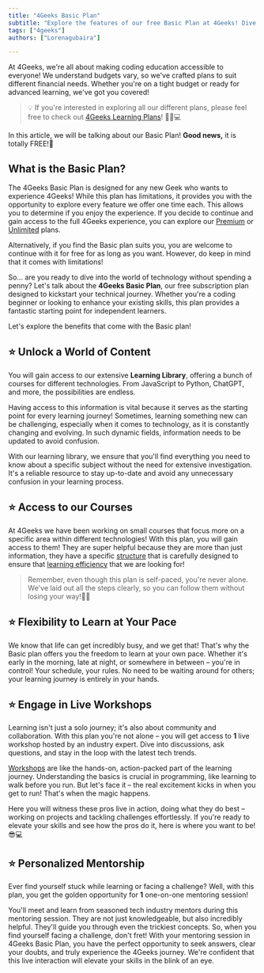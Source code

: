 ```yaml
---
title: "4Geeks Basic Plan"
subtitle: "Explore the features of our free Basic Plan at 4Geeks! Dive into a world of content, access courses, learn at your pace, engage in live workshops, and enjoy personalized mentorship. Kickstart your technical journey without spending a penny!"
tags: ["4geeks"]
authors: ["Lorenagubaira"]

---
```


At 4Geeks, we're all about making coding education accessible to everyone! We understand budgets vary, so we've crafted plans to suit different financial needs. Whether you're on a tight budget or ready for advanced learning, we've got you covered!

> 💡 If you're interested in exploring all our different plans, please feel free to check out [4Geeks Learning Plans](https://4geeks.com/docs/knowledge-base-4geeks/4geeks-plans)! 🚀🌐💻

In this article, we will be talking about our Basic Plan! **Good news,** it is totally FREE!🎉

## What is the Basic Plan?

The 4Geeks Basic Plan is designed for any new Geek who wants to experience 4Geeks! While this plan has limitations, it provides you with the opportunity to explore every feature we offer one time each. This allows you to determine if you enjoy the experience. If you decide to continue and gain access to the full 4Geeks experience, you can explore our [Premium](https://4geeks.com/docs/knowledge-base-4geeks/4geeks-premium-plan) or [Unlimited](https://4geeks.com/docs/knowledge-base-4geeks/4geeks-unlimited-plan) plans.

Alternatively, if you find the Basic plan suits you, you are welcome to continue with it for free for as long as you want. However, do keep in mind that it comes with limitations!

So... are you ready to dive into the world of technology without spending a penny? Let's talk about the **4Geeks Basic Plan**, our free subscription plan designed to kickstart your technical journey. Whether you're a coding beginner or looking to enhance your existing skills, this plan provides a fantastic starting point for independent learners.

Let's explore the benefits that come with the Basic plan!

## ⭐ Unlock a World of Content

You will gain access to our extensive **Learning Library**, offering a bunch of courses for different technologies. From JavaScript to Python, ChatGPT, and more, the possibilities are endless.

Having access to this information is vital because it serves as the starting point for every learning journey! Sometimes, learning something new can be challenging, especially when it comes to technology, as it is constantly changing and evolving. In such dynamic fields, information needs to be updated to avoid confusion.

With our learning library, we ensure that you'll find everything you need to know about a specific subject without the need for extensive investigation. It's a reliable resource to stay up-to-date and avoid any unnecessary confusion in your learning process.

## ⭐ Access to our Courses

At 4Geeks we have been working on small courses that focus more on a specific area within different technologies! With this plan, you will gain access to them! They are super helpful because they are more than just information, they have a specific [structure](https://4geeks.com/docs/knowledge-base-4geeks/course-structure) that is carefully designed to ensure that [learning efficiency](https://4geeks.com/mastering-technical-knowledge) that we are looking for!

> Remember, even though this plan is self-paced, you're never alone. We've laid out all the steps clearly, so you can follow them without losing your way!👩‍💻

## ⭐ Flexibility to Learn at Your Pace

We know that life can get incredibly busy, and we get that! That's why the Basic plan offers you the freedom to learn at your own pace. Whether it's early in the morning, late at night, or somewhere in between – you're in control! Your schedule, your rules. No need to be waiting around for others; your learning journey is entirely in your hands.

## ⭐ Engage in Live Workshops

Learning isn't just a solo journey; it's also about community and collaboration. With this plan you're not alone – you will get access to **1** live workshop hosted by an industry expert. Dive into discussions, ask questions, and stay in the loop with the latest tech trends.

[Workshops](https://4geeks.com/docs/knowledge-base-4geeks/participating-in-workshops) are like the hands-on, action-packed part of the learning journey. Understanding the basics is crucial in programming, like learning to walk before you run. But let's face it – the real excitement kicks in when you get to run! That's when the magic happens.

Here you will witness these pros live in action, doing what they do best – working on projects and tackling challenges effortlessly. If you're ready to elevate your skills and see how the pros do it, here is where you want to be! 😎💻

## ⭐ Personalized Mentorship

Ever find yourself stuck while learning or facing a challenge? Well, with this plan, you get the golden opportunity for **1** one-on-one mentoring session!

You'll meet and learn from seasoned tech industry mentors during this mentoring session. They are not just knowledgeable, but also incredibly helpful. They'll guide you through even the trickiest concepts. So, when you find yourself facing a challenge, don't fret! With your mentoring session in 4Geeks Basic Plan, you have the perfect opportunity to seek answers, clear your doubts, and truly experience the 4Geeks journey. We're confident that this live interaction will elevate your skills in the blink of an eye.
